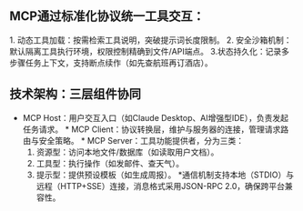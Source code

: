 ## MCP通过​​标准化协议​​统一工具交互：
​​1. 动态工具加载​​：按需检索工具说明，突破提示词长度限制。
​​2. 安全沙箱机制​​：默认隔离工具执行环境，权限控制精确到文件/API端点。
​3. ​状态持久化​​：记录多步骤任务上下文，支持断点续作（如先查航班再订酒店）。​
## 技术架构：三层组件协同
* ​MCP Host​​：用户交互入口（如Claude Desktop、AI增强型IDE），负责发起任务请求。
​​* MCP Client​​：协议转换层，维护与服务器的连接，管理请求路由与安全策略。
​​* MCP Server​​：工具功能提供者，分为三类：
    1. 资源型​​：访问本地文件/数据库（如读取用户文档）。
    2. 工具型​​：执行操作（如发邮件、查天气）。
    3. 提示型​​：提供预设模板（如生成周报）。
​* ​通信机制​​支持本地（STDIO）与远程（HTTP+SSE）连接，消息格式采用JSON-RPC 2.0，确保跨平台兼容性。